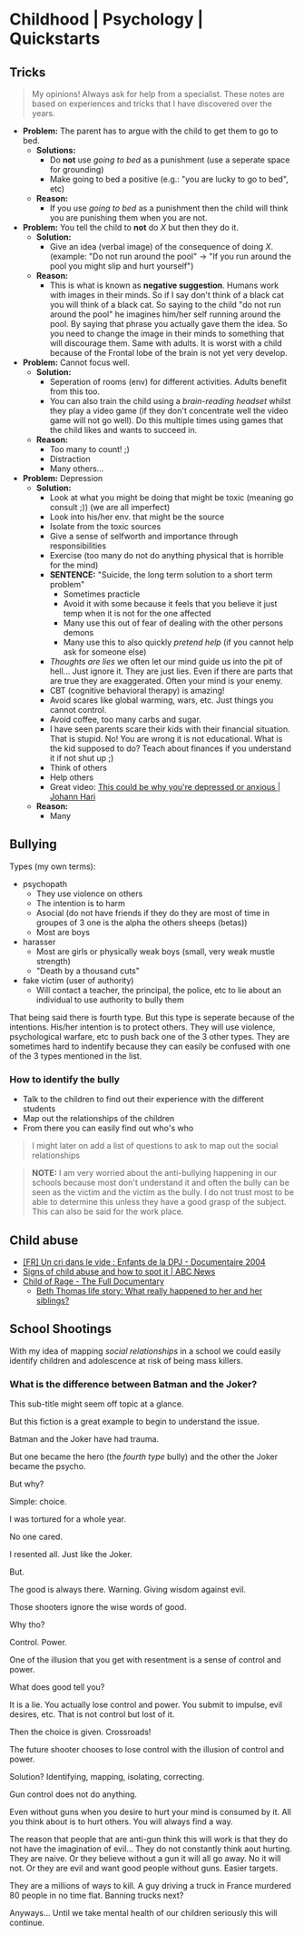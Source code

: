 # Childhood | Psychology | Quickstarts

## Tricks
> My opinions! Always ask for help from a specialist. These notes are based on experiences and tricks that I have discovered over the years.
- **Problem:** The parent has to argue with the child to get them to go to bed.
    - **Solutions:**
        - Do **not** use _going to bed_ as a punishment (use a seperate space for grounding)
        - Make going to bed a positive (e.g.: "you are lucky to go to bed", etc)
    - **Reason:**
        - If you use _going to bed_ as a punishment then the child will think you are punishing them when you are not.
- **Problem:** You tell the child to **not** do *X* but then they do it.
    - **Solution:**
        - Give an idea (verbal image) of the consequence of doing *X*. (example: "Do not run around the pool" -> "If you run around the pool you might slip and hurt yourself")
    - **Reason:**
        - This is what is known as **negative suggestion**. Humans work with images in their minds. So if I say don't think of a black cat you will think of a black cat. So saying to the child "do not run around the pool" he imagines him/her self running around the pool. By saying that phrase you actually gave them the idea. So you need to change the image in their minds to something that will discourage them. Same with adults. It is worst with a child because of the Frontal lobe of the brain is not yet very develop.
- **Problem:** Cannot focus well.
    - **Solution:**
        - Seperation of rooms (env) for different activities. Adults benefit from this too.
        - You can also train the child using a *brain-reading headset* whilst they play a video game (if they don't concentrate well the video game will not go well). Do this multiple times using games that the child likes and wants to succeed in.
    - **Reason:**
        - Too many to count! ;)
        - Distraction
        - Many others...
- **Problem:** Depression
    - **Solution:**
        - Look at what you might be doing that might be toxic (meaning go consult ;)) (we are all imperfect)
        - Look into his/her env. that might be the source
        - Isolate from the toxic sources
        - Give a sense of selfworth and importance through responsibilities
        - Exercise (too many do not do anything physical that is horrible for the mind)
        - **SENTENCE:** "Suicide, the long term solution to a short term problem"
            - Sometimes practicle
            - Avoid it with some because it feels that you believe it just temp when it is not for the one affected
            - Many use this out of fear of dealing with the other persons demons
            - Many use this to also quickly *pretend help* (if you cannot help ask for someone else)
        - *Thoughts are lies* we often let our mind guide us into the pit of hell... Just ignore it. They are just lies. Even if there are parts that are true they are exaggerated. Often your mind is your enemy.
        - CBT (cognitive behavioral therapy) is amazing!
        - Avoid scares like global warming, wars, etc. Just things you cannot control.
        - Avoid coffee, too many carbs and sugar.
        - I have seen parents scare their kids with their financial situation. That is stupid. No! You are wrong it is not educational. What is the kid supposed to do? Teach about finances if you understand it if not shut up ;)
        - Think of others
        - Help others
        - Great video: [This could be why you're depressed or anxious | Johann Hari](https://www.youtube.com/watch?v=MB5IX-np5fE)
    - **Reason:**
        - Many

## Bullying
Types (my own terms): 
- psychopath
    - They use violence on others
    - The intention is to harm
    - Asocial (do not have friends if they do they are most of time in groupes of 3 one is the alpha the others sheeps (betas))
    - Most are boys
- harasser
    - Most are girls or physically weak boys (small, very weak mustle strength)
    - "Death by a thousand cuts"
- fake victim (user of authority)
    - Will contact a teacher, the principal, the police, etc to lie about an individual to use authority to bully them

That being said there is fourth type. But this type is seperate because of the intentions. His/her intention is to protect others. They will use violence, psychological warfare, etc to push back one of the 3 other types. They are sometimes hard to indentify because they can easily be confused with one of the 3 types mentioned in the list.

### How to identify the bully
- Talk to the children to find out their experience with the different students
- Map out the relationships of the children
- From there you can easily find out who's who

> I might later on add a list of questions to ask to map out the social relationships

> **NOTE:** I am very worried about the anti-bullying happening in our schools because most don't understand it and often the bully can be seen as the victim and the victim as the bully. I do not trust most to be able to determine this unless they have a good grasp of the subject. This can also be said for the work place.

## Child abuse
- [[FR] Un cri dans le vide : Enfants de la DPJ - Documentaire 2004](https://www.youtube.com/watch?v=9htVUGBG0Ig)
- [Signs of child abuse and how to spot it | ABC News](https://www.youtube.com/watch?v=5F5mBsxKCgc)
- [Child of Rage - The Full Documentary](https://www.youtube.com/watch?v=2YhxerkkHUs)
    - [Beth Thomas life story: What really happened to her and her siblings?](https://www.msn.com/en-xl/africa/other/beth-thomas-life-story-what-really-happened-to-her-and-her-siblings/ar-AAOv5ZH)

## School Shootings
With my idea of mapping *social relationships* in a school we could easily identify children and adolescence at risk of being mass killers.

### What is the difference between Batman and the Joker?
This sub-title might seem off topic at a glance.

But this fiction is a great example to begin to understand the issue.

Batman and the Joker have had trauma.

But one became the hero (the *fourth type* bully) and the other the Joker became the psycho.

But why?

Simple: choice.

I was tortured for a whole year.

No one cared.

I resented all. Just like the Joker.

But.

The good is always there. Warning. Giving wisdom against evil.

Those shooters ignore the wise words of good.

Why tho?

Control. Power.

One of the illusion that you get with resentment is a sense of control and power.

What does good tell you?

It is a lie. You actually lose control and power. You submit to impulse, evil desires, etc. That is not control but lost of it.

Then the choice is given. Crossroads!

The future shooter chooses to lose control with the illusion of control and power.

Solution? Identifying, mapping, isolating, correcting.

Gun control does not do anything.

Even without guns when you desire to hurt your mind is consumed by it. All you think about is to hurt others. You will always find a way.

The reason that people that are anti-gun think this will work is that they do not have the imagination of evil... They do not constantly think aout hurting. They are naive. Or they believe without a gun it will all go away. No it will not. Or they are evil and want good people without guns. Easier targets.

They are a millions of ways to kill. A guy driving a truck in France murdered 80 people in no time flat. Banning trucks next?

Anyways... Until we take mental health of our children seriously this will continue.
